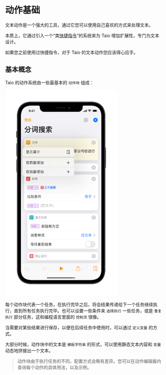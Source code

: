 # 动作基础

文本动作是一个强大的工具，通过它您可以使用自己喜欢的方式来处理文本。

本质上，它通过引入一个“类[快捷指令](https://support.apple.com/zh-cn/guide/shortcuts/welcome/ios)”的系统来为 Taio 增加扩展性，专门为文本设计。

如果您之前使用过快捷指令，对于 Taio 的文本动作您应该得心应手。

## 基本概念

Taio 的动作系统由一些最基本的 `动作块` 组成：

<img src="/docs/cn/quick-start/assets/IMG_14.png" width="360" />

每个动作块代表一个任务，在执行完毕之后，将会结果传递给下一个任务继续执行，直到所有任务执行完毕。也可以设置一些条件来 `选择执行` 一些任务，或是 `重复执行` 部分任务，这和编程语言里面的 `控制流` 很像。

当需要对某些结果进行保存，以便在后续任务中使用时，可以通过 `定义变量` 的方式。

大部分时候，动作块中的文本是 `模板字符串` 的形式，可以使用静态文本内容和 `变量` 动态地拼接出一个文本。

> 动作块由于执行任务的不同，配置方式会略有差异。您可以在动作编辑器内查询每个动作的具体用法，以及示例。